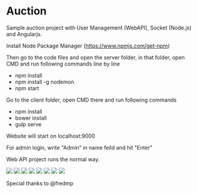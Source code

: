 # Auction
Sample auction project with User Management (WebAPI), Socket (Node.js) and Angularjs.


Install Node Package Manager (https://www.npmjs.com/get-npm)

Then go to the code files and open the server folder, in that folder, open CMD and run following commands line by line

* npm install
* npm install -g nodemon
* npm start

Go to the client folder, open CMD there and run following commands

* npm install
* bower install
* gulp serve

Website will start on localhost:9000

For admin login, write "Admin" in name feild and hit "Enter"


Web API project runs the normal way.


![](https://raw.githubusercontent.com/khateeb321/Auction/master/SS/1.PNG)
![](https://raw.githubusercontent.com/khateeb321/Auction/master/SS/2PNG)
![](https://raw.githubusercontent.com/khateeb321/Auction/master/SS/3.png)
![](https://raw.githubusercontent.com/khateeb321/Auction/master/SS/4.PNG)
![](https://raw.githubusercontent.com/khateeb321/Auction/master/SS/5.png)
![](https://raw.githubusercontent.com/khateeb321/Auction/master/SS/6.png)
![](https://raw.githubusercontent.com/khateeb321/Auction/master/SS/7.png)
![](https://raw.githubusercontent.com/khateeb321/Auction/master/SS/8.png)



Special thanks to @fredmp
